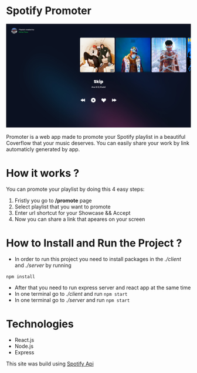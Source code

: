 # Spotify Promoter 

<img src="/docs/preview.png" alt="preview of app" />

Promoter is a web app made to promote your Spotify playlist in a beautiful Coverflow that your music deserves. You can easily share your work by link automaticly generated by app.

# How it works ?

You can promote your playlist by doing this 4 easy steps:

1. Fristly you go to **/promote** page  
2. Select playlist that you want to promote 
3. Enter url shortcut for your Showcase && Accept
4. Now you can share a link that apeares on your screen

# How to Install and Run the Project ? 

- In order to run this project you need to install packages in the *./client* and *./server* by running

```
npm install
```

- After that you need to run express server and react app at the same time 
- In one terminal go to *./client* and run ``` npm start ```
- In one terminal go to *./server* and run ``` npm start ```


# Technologies
- React.js
- Node.js
- Express

This site was build using [Spotify Api](https://developer.spotify.com/)